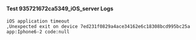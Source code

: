 #### Test 935721672ca5349_iOS_server Logs


```
iOS application timeout
,Unexpected exit on device 7ed231f0829a4ace34162e6c18308bcd995bc25a app:Iphone6-2 code:null
```
